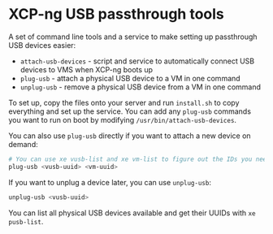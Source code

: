 # XCP-ng USB passthrough tools

A set of command line tools and a service to make setting up passthrough USB devices easier:

- `attach-usb-devices` - script and service to automatically connect USB devices to VMS when XCP-ng boots up
- `plug-usb` - attach a physical USB device to a VM in one command
- `unplug-usb` - remove a physical USB device from a VM in one command

To set up, copy the files onto your server and run `install.sh` to copy everything and set up the service.
You can add any `plug-usb` commands you want to run on boot by modifying `/usr/bin/attach-usb-devices`.

You can also use `plug-usb` directly if you want to attach a new device on demand:

```sh
# You can use xe vusb-list and xe vm-list to figure out the IDs you need
plug-usb <vusb-uuid> <vm-uuid>
```

If you want to unplug a device later, you can use `unplug-usb`:

```sh
unplug-usb <vusb-uuid>
```

You can list all physical USB devices available and get their UUIDs with `xe pusb-list`.